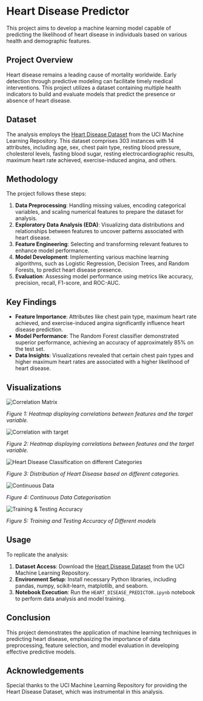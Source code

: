 # Heart Disease Predictor

This project aims to develop a machine learning model capable of predicting the likelihood of heart disease in individuals based on various health and demographic features.

## Project Overview

Heart disease remains a leading cause of mortality worldwide. Early detection through predictive modeling can facilitate timely medical interventions. This project utilizes a dataset containing multiple health indicators to build and evaluate models that predict the presence or absence of heart disease.

## Dataset

The analysis employs the [Heart Disease Dataset](https://archive.ics.uci.edu/ml/datasets/Heart+Disease) from the UCI Machine Learning Repository. This dataset comprises 303 instances with 14 attributes, including age, sex, chest pain type, resting blood pressure, cholesterol levels, fasting blood sugar, resting electrocardiographic results, maximum heart rate achieved, exercise-induced angina, and others.

## Methodology

The project follows these steps:

1. **Data Preprocessing**: Handling missing values, encoding categorical variables, and scaling numerical features to prepare the dataset for analysis.
2. **Exploratory Data Analysis (EDA)**: Visualizing data distributions and relationships between features to uncover patterns associated with heart disease.
3. **Feature Engineering**: Selecting and transforming relevant features to enhance model performance.
4. **Model Development**: Implementing various machine learning algorithms, such as Logistic Regression, Decision Trees, and Random Forests, to predict heart disease presence.
5. **Evaluation**: Assessing model performance using metrics like accuracy, precision, recall, F1-score, and ROC-AUC.

## Key Findings

- **Feature Importance**: Attributes like chest pain type, maximum heart rate achieved, and exercise-induced angina significantly influence heart disease prediction.
- **Model Performance**: The Random Forest classifier demonstrated superior performance, achieving an accuracy of approximately 85% on the test set.
- **Data Insights**: Visualizations revealed that certain chest pain types and higher maximum heart rates are associated with a higher likelihood of heart disease.

## Visualizations

![Correlation Matrix](images/image-2.png)

*Figure 1: Heatmap displaying correlations between features and the target variable.*

![Correlation with target](images/image-3.png)

*Figure 2: Heatmap displaying correlations between features and the target variable.*

![Heart Disease Classification on different Categories](images/image.png)

*Figure 3: Distribution of Heart Disease based on different categories.*

![Continuous Data](images/image-1.png)

*Figure 4: Continuous Data Categorisation*

![Training & Testing Accuracy](images/image-4.png)

*Figure 5: Training and Testing Accuracy of Different models*
## Usage

To replicate the analysis:

1. **Dataset Access**: Download the [Heart Disease Dataset](https://archive.ics.uci.edu/ml/datasets/Heart+Disease) from the UCI Machine Learning Repository.
2. **Environment Setup**: Install necessary Python libraries, including pandas, numpy, scikit-learn, matplotlib, and seaborn.
3. **Notebook Execution**: Run the `HEART_DISEASE_PREDICTOR.ipynb` notebook to perform data analysis and model training.

## Conclusion

This project demonstrates the application of machine learning techniques in predicting heart disease, emphasizing the importance of data preprocessing, feature selection, and model evaluation in developing effective predictive models.

## Acknowledgements

Special thanks to the UCI Machine Learning Repository for providing the Heart Disease Dataset, which was instrumental in this analysis.

